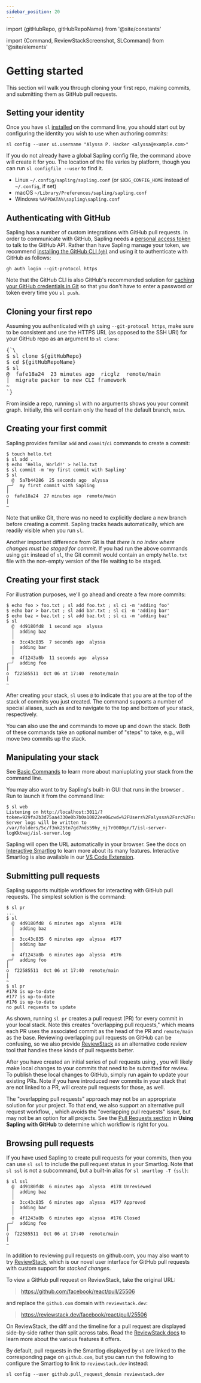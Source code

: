 ```yaml
---
sidebar_position: 20
---
```


import {gitHubRepo, gitHubRepoName} from '@site/constants'

import {Command, ReviewStackScreenshot, SLCommand} from '@site/elements'

# Getting started

This section will walk you through cloning your first repo, making commits, and submitting them as GitHub pull requests.

## Setting your identity

Once you have `sl` [installed](./installation.md) on the command line, you should start out by configuring the identity you wish to use when authoring commits:

```
sl config --user ui.username "Alyssa P. Hacker <alyssa@example.com>"
```

If you do not already have a global Sapling config file, the command above will create it for you. The location of the file varies by platform, though you can run `sl configfile --user` to find it.

- Linux `~/.config/sapling/sapling.conf` (or `$XDG_CONFIG_HOME` instead of `~/.config`, if set)
- macOS `~/Library/Preferences/sapling/sapling.conf`
- Windows `%APPDATA%\sapling\sapling.conf`

## Authenticating with GitHub

Sapling has a number of custom integrations with GitHub pull requests. In order to communicate with GitHub, Sapling needs a [personal access token](https://docs.github.com/en/authentication/keeping-your-account-and-data-secure/creating-a-personal-access-token) to talk to the GitHub API. Rather than have Sapling manage your token, we recommend [installing the GitHub CLI (`gh`)](https://cli.github.com/) and using it to authenticate with GitHub as follows:

```
gh auth login --git-protocol https
```

Note that the GitHub CLI is also GitHub's recommended solution for [caching your GitHub credentials in Git](https://docs.github.com/en/get-started/getting-started-with-git/caching-your-github-credentials-in-git) so that you don't have to enter a password or token every time you `sl push`.

## Cloning your first repo

Assuming you authenticated with `gh` using `--git-protocol https`, make sure to be consistent and use the HTTPS URL (as opposed to the SSH URI) for your GitHub repo as an argument to `sl clone`:

<pre>{`\
$ sl clone ${gitHubRepo}
$ cd ${gitHubRepoName}
$ sl
@  fafe18a24  23 minutes ago  ricglz  remote/main
│  migrate packer to new CLI framework
~
`}
</pre>

From inside a repo, running `sl` with no arguments shows you your commit graph. Initially, this will contain only the head of the default branch, `main`.

## Creating your first commit

Sapling provides familiar `add` and `commit`/`ci` commands to create a commit:

```
$ touch hello.txt
$ sl add .
$ echo 'Hello, World!' > hello.txt
$ sl commit -m 'my first commit with Sapling'
$ sl
  @  5a7b44286  25 seconds ago  alyssa
╭─╯  my first commit with Sapling
│
o  fafe18a24  27 minutes ago  remote/main
│
~
```

Note that unlike Git, there was no need to explicitly declare a new branch before creating a commit. Sapling tracks heads automatically, which are readily visible when you run `sl`.

Another important difference from Git is that _there is no index where changes must be staged for commit_. If you had run the above commands using `git` instead of `sl`, the Git commit would contain an empty `hello.txt` file with the non-empty version of the file waiting to be staged.

## Creating your first stack

For illustration purposes, we'll go ahead and create a few more commits:

```
$ echo foo > foo.txt ; sl add foo.txt ; sl ci -m 'adding foo'
$ echo bar > bar.txt ; sl add bar.txt ; sl ci -m 'adding bar'
$ echo baz > baz.txt ; sl add baz.txt ; sl ci -m 'adding baz'
$ sl
  @  4d9180fd8  1 second ago  alyssa
  │  adding baz
  │
  o  3cc43c835  7 seconds ago  alyssa
  │  adding bar
  │
  o  4f1243a8b  11 seconds ago  alyssa
╭─╯  adding foo
│
o  f22585511  Oct 06 at 17:40  remote/main
│
~
```

After creating your stack, `sl` uses `@` to indicate that you are at the top of the stack of commits you just created. The <Command name="go" /> command supports a number of special aliases, such as <Command name="go" linkText="sl go top" /> and <Command name="go" linkText="sl go bottom" /> to navigate to the top and bottom of your stack, respectively.

You can also use the <Command name="next" /> and <Command name="prev" /> commands to move up and down the stack. Both of these commands take an optional number of "steps" to take, e.g., <Command name="next" linkText="sl next 2" /> will move two commits up the stack.

## Manipulating your stack

See [Basic Commands](../overview/basic-commands.md) to learn more about maniuplating your stack from the command line.

You may also want to try Sapling's built-in GUI that runs in the browser . Run <SLCommand name="web" /> to launch it from the command line:

```
$ sl web
Listening on http://localhost:3011/?token=929fa2b3d75aa4330e0b7b0a10822ee0&cwd=%2FUsers%2Falyssa%2Fsrc%2Fsapling
Server logs will be written to /var/folders/5c/f3nk25tn7gd7nds59hy_nj7r0000gn/T/isl-server-logKktwaj/isl-server.log
```

Sapling will open the URL automatically in your browser. See the docs on [Interactive Smartlog](../addons/isl.md) to learn more about its many features. Interactive Smartlog is also available in our [VS Code Extension](../addons/vscode).

## Submitting pull requests

Sapling supports multiple workflows for interacting with GitHub pull requests. The simplest solution is the <SLCommand name="pr" /> command:

```
$ sl pr
...
$ sl
  @  4d9180fd8  6 minutes ago  alyssa  #178
  │  adding baz
  │
  o  3cc43c835  6 minutes ago  alyssa  #177
  │  adding bar
  │
  o  4f1243a8b  6 minutes ago  alyssa  #176
╭─╯  adding foo
│
o  f22585511  Oct 06 at 17:40  remote/main
│
~
$ sl pr
#178 is up-to-date
#177 is up-to-date
#176 is up-to-date
no pull requests to update
```

As shown, running `sl pr` creates a pull request (PR) for every commit in your local stack. Note this creates "overlapping pull requests," which means each PR uses the associated commit as the head of the PR and `remote/main` as the base.  Reviewing overlapping pull requests on GitHub can be confusing, so we also provide [ReviewStack](../addons/reviewstack.md) as an alternative code review tool that handles these kinds of pull requests better.

After you have created an initial series of pull requests using <Command name="pr" sl={true} />, you will likely make local changes to your commits that need to be submitted for review. To publish these local changes to GitHub, simply run <Command name="pr" sl={true} /> again to update your existing PRs. Note if you have introduced new commits in your stack that are not linked to a PR, <Command name="pr" sl={true} /> will create pull requests for those, as well.

The "overlapping pull requests" approach may not be an appropriate solution for your project. To that end, we also support an alternative pull request workflow, <Command name="ghstack" sl={true} />, which avoids the "overlapping pull requests" issue, but may not be an option for all projects. See the [Pull Requests section](../git/intro.md#pull-requests) in **Using Sapling with GitHub** to determine which workflow is right for you.

## Browsing pull requests

If you have used Sapling to create pull requests for your commits, then you can use `sl ssl` to include the pull request status in your Smartlog. Note that `sl ssl` is not a subcommand, but a built-in alias for `sl smartlog -T {ssl}`:

```
$ sl ssl
  @  4d9180fd8  6 minutes ago  alyssa  #178 Unreviewed
  │  adding baz
  │
  o  3cc43c835  6 minutes ago  alyssa  #177 Approved
  │  adding bar
  │
  o  4f1243a8b  6 minutes ago  alyssa  #176 Closed
╭─╯  adding foo
│
o  f22585511  Oct 06 at 17:40  remote/main
│
~
```

In addition to reviewing pull requests on github.com, you may also want to try [ReviewStack](../addons/reviewstack.md), which is our novel user interface for GitHub pull requests with custom support for _stacked changes_.

To view a GitHub pull request on ReviewStack, take the original URL:

> https://github.com/facebook/react/pull/25506

and replace the `github.com` domain with `reviewstack.dev`:

> https://reviewstack.dev/facebook/react/pull/25506

On ReviewStack, the diff and the timeline for a pull request are displayed side-by-side rather than split across tabs. Read the [ReviewStack docs](../addons/reviewstack.md) to learn more about the various features it offers.

<ReviewStackScreenshot />

By default, pull requests in the Smartlog displayed by `sl` are linked to the corresponding page on `github.com`, but you can run the following to configure the Smartlog to link to `reviewstack.dev` instead:

```
sl config --user github.pull_request_domain reviewstack.dev
```
